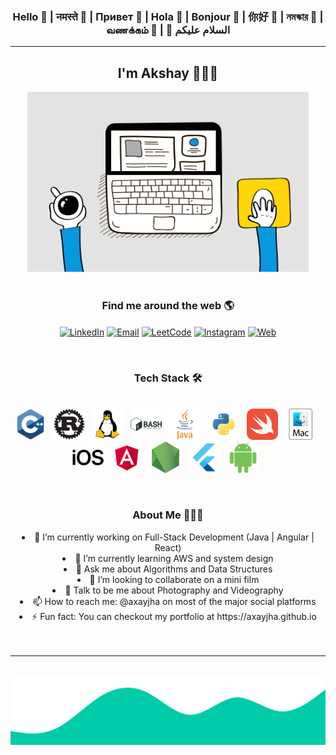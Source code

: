<h3 align='center'> Hello 👋 | नमस्ते 🙏 | Привет 🤚 | Hola 🤝 | Bonjour 🤙 | 你好 🤘 | নমস্কার 🤗 | வணக்கம் 🙌 | 🤲 السلام عليكم </h3>
<hr>
<h2 align='center'> I'm Akshay 👨🏻‍💻</h2>
<div align='center'><img src="https://github.com/axayjha/axayjha/raw/master/dev.gif" width="450px"></div><br>

<!-- ## Hello 👋| Namaste 🙏 |   Privet 🤚  | Hola 🤝 | Bonjour 🤙 |  Nǐ hǎo 🤘 | Namaskar 🤗 | Vaṇakkam 🙌| As-salamu alaykum 🤲 -->

<h3  align='center'>Find me around the web 🌎</h3>

<p align='center'>
  <a href="https://www.linkedin.com/in/axayjha/" target="_blank"><img align="center" src="https://img.shields.io/badge/LinkedIn👤-axayjha-blue" alt="LinkedIn"></a>
  <a href="mailto:akshayjha@live.in" target="_blank"><img align="center" src="https://img.shields.io/badge/Email📧-akshayjha%40ive.in-lightgrey" alt="Email"></a>
  <a href="https://leetcode.com/axayjha" target="_blank"><img align="center" src="https://img.shields.io/badge/LeetCode👨‍💻-axayjha-yellow" alt="LeetCode"></a>
  <a href="https://instagram.com/axayjha" target="_blank"><img align="center" src="https://img.shields.io/badge/Instagram📸-axayjha-red" alt="Instagram"></a>
  <a href="http://axayjha.github.io" target="_blank"><img align="center" src="https://img.shields.io/badge/Web🌏-axayjha.github.io-green" alt="Web"></a>

</p><br>


<!--<p align='center'>
  <img align="center" src="https://github-readme-stats.vercel.app/api?username=axayjha&&show_icons=true&title_color=fff&icon_color=79ff97&text_color=efefef&bg_color=24292e" alt="Akshay's Github Stats">
</p>-->

<h3 align="center"> Tech Stack 🛠 </h3>
<p align="center">
  <br>
<img height="50" src="https://raw.githubusercontent.com/github/explore/80688e429a7d4ef2fca1e82350fe8e3517d3494d/topics/cpp/cpp.png">&nbsp;&nbsp;
<img height="50" src="https://raw.githubusercontent.com/github/explore/80688e429a7d4ef2fca1e82350fe8e3517d3494d/topics/rust/rust.png">&nbsp;&nbsp;
<img height="50" src="https://raw.githubusercontent.com/github/explore/80688e429a7d4ef2fca1e82350fe8e3517d3494d/topics/linux/linux.png">&nbsp;&nbsp;
<img height="50" src="https://raw.githubusercontent.com/github/explore/80688e429a7d4ef2fca1e82350fe8e3517d3494d/topics/bash/bash.png">&nbsp;&nbsp;
<img height="50" src="https://raw.githubusercontent.com/github/explore/5c058a388828bb5fde0bcafd4bc867b5bb3f26f3/topics/java/java.png">&nbsp;&nbsp;
  <img height="50" src="https://raw.githubusercontent.com/github/explore/5c058a388828bb5fde0bcafd4bc867b5bb3f26f3/topics/python/python.png">&nbsp;&nbsp;
<img height="50" src="https://raw.githubusercontent.com/github/explore/80688e429a7d4ef2fca1e82350fe8e3517d3494d/topics/swift/swift.png">&nbsp;&nbsp;
  <img height="50" src="https://raw.githubusercontent.com/github/explore/80688e429a7d4ef2fca1e82350fe8e3517d3494d/topics/macos/macos.png">&nbsp;&nbsp;
  <img height="50" src="https://raw.githubusercontent.com/github/explore/80688e429a7d4ef2fca1e82350fe8e3517d3494d/topics/ios/ios.png">&nbsp;&nbsp;
  <img height="50" src="https://raw.githubusercontent.com/github/explore/80688e429a7d4ef2fca1e82350fe8e3517d3494d/topics/angular/angular.png">&nbsp;&nbsp;
  <img height="50" src="https://raw.githubusercontent.com/github/explore/80688e429a7d4ef2fca1e82350fe8e3517d3494d/topics/nodejs/nodejs.png">&nbsp;&nbsp;
  <img height="50" src="https://raw.githubusercontent.com/github/explore/80688e429a7d4ef2fca1e82350fe8e3517d3494d/topics/flutter/flutter.png">&nbsp;&nbsp;
  <img height="50" src="https://raw.githubusercontent.com/github/explore/80688e429a7d4ef2fca1e82350fe8e3517d3494d/topics/android/android.png">&nbsp;&nbsp;
  
</p><br>

<h3 align="center"> About Me 💁🏻‍♂️ </h3>

<div align='center'>
    <li> 🔭 I’m currently working on Full-Stack Development (Java | Angular | React) </li>
    <li> 🌱 I’m currently learning AWS and system design </li>
    <li> 💬 Ask me about Algorithms and Data Structures </li>
    <li> 👯 I’m looking to collaborate on a mini film </li>
    <li> 🤔 Talk to be me about Photography and Videography </li>
    <li> 📫 How to reach me: @axayjha on most of the major social platforms </li>
    <li> ⚡ Fun fact: You can checkout my portfolio at https://axayjha.github.io </li>
</div>
<br><br>
<hr>
<br>
<!--
<h3 align='center'  >Sometimes I like to write 💬</h3>
<p align='center' align='right'>
  <a href="https://medium.com/@axayjha"><img src="https://img.shields.io/badge/Medium%20-%231572B6.svg?&style=for-the-badge&logo=medium&logoColor=white" /></a>&nbsp;&nbsp;&nbsp;
  <a href="https://dev.to/axayjha"><img src="https://img.shields.io/badge/DEV.io-%2312100E.svg?&style=for-the-badge&logo=dev&logoColor=white" /></a>&nbsp;&nbsp;&nbsp;
</p>
-->

<img src="https://github.com/axayjha/axayjha/raw/master/wave.svg" />


<!--
**axayjha/axayjha** is a ✨ _special_ ✨ repository because its `README.md` (this file) appears on your GitHub profile.

Here are some ideas to get you started:

- 🔭 I’m currently working on ...
- 🌱 I’m currently learning ...
- 👯 I’m looking to collaborate on ...
- 🤔 I’m looking for help with ...
- 💬 Ask me about ...
- 📫 How to reach me: ...
- 😄 Pronouns: ...
- ⚡ Fun fact: ...
-->
